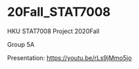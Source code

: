 # 20Fall_STAT7008
HKU STAT7008 Project 2020Fall

Group 5A

Presentation: https://youtu.be/rLs9jMmo5jo
